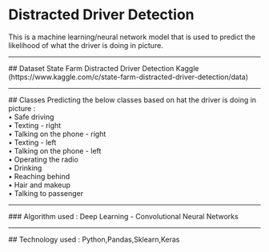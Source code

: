 # Distracted Driver Detection
This is a machine learning/neural network model that is used to predict the likelihood of what the driver is doing in picture. 
<hr />
## Dataset  
State Farm Distracted Driver Detection Kaggle
(https://www.kaggle.com/c/state-farm-distracted-driver-detection/data)
<hr />
## Classes
Predicting the below classes based on hat the driver is doing in picture : <br />
• Safe driving <br />
• Texting - right <br />
• Talking on the phone - right <br />
• Texting - left <br />
• Talking on the phone - left <br />
• Operating the radio <br />
• Drinking <br />
• Reaching behind <br />
• Hair and makeup <br />
• Talking to passenger <br />
<hr />
### Algorithm used : Deep Learning - Convolutional Neural Networks
<hr />
## Technology used : 
Python,Pandas,Sklearn,Keras


